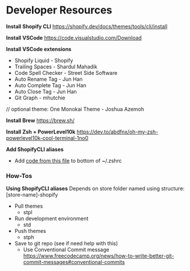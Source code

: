 # Developer Resources

**Install Shopify CLI**
https://shopify.dev/docs/themes/tools/cli/install

**Install VSCode**
https://code.visualstudio.com/Download

**Install VSCode extensions**
- Shopify Liquid - Shopify
- Trailing Spaces - Shardul Mahadik
- Code Spell Checker - Street Side Software
- Auto Rename Tag - Jun Han
- Auto Complete Tag - Jun Han
- Auto Close Tag - Jun Han
- Git Graph - mhutchie

// optional theme: One Monokai Theme - Joshua Azemoh

**Install Brew**
https://brew.sh/

**Install Zsh + PowerLevel10k**
https://dev.to/abdfnx/oh-my-zsh-powerlevel10k-cool-terminal-1no0

**Add ShopifyCLI aliases**
- Add [code from this file](https://github.com/jdunham2/developer-resources/blob/main/shopify-cli-aliases.bash) to bottom of ~/.zshrc

### How-Tos
**Using ShopifyCLI aliases**
Depends on store folder named using structure: [store-name]-shopify
- Pull themes
  - stpl
- Run development environment
  - std
- Push themes
  - stph
- Save to git repo (see if need help with this)
  - Use Conventional Commit message https://www.freecodecamp.org/news/how-to-write-better-git-commit-messages#conventional-commits
